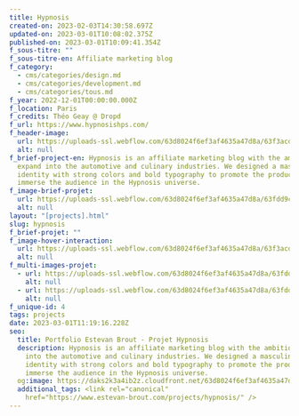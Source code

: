 ```yaml
---
title: Hypnosis
created-on: 2023-02-03T14:30:58.697Z
updated-on: 2023-03-01T10:08:02.375Z
published-on: 2023-03-01T10:09:41.354Z
f_sous-titre: ""
f_sous-titre-en: Affiliate marketing blog
f_category:
  - cms/categories/design.md
  - cms/categories/development.md
  - cms/categories/tous.md
f_year: 2022-12-01T00:00:00.000Z
f_location: Paris
f_credits: Théo Geay @ Dropd
f_url: https://www.hypnosishps.com/
f_header-image:
  url: https://uploads-ssl.webflow.com/63d8024f6ef3af4635a47d8a/63f3acd95e36035122e75a7f_hoverimg%20hypnosis.webp
  alt: null
f_brief-project-en: Hypnosis is an affiliate marketing blog with the ambition to
  expand into the automotive and culinary industries. We designed a masculine
  identity with strong colors and bold typography to promote the products and
  immerse the audience in the Hypnosis universe.
f_image-brief-projet:
  url: https://uploads-ssl.webflow.com/63d8024f6ef3af4635a47d8a/63fdd9c06843a97af34013a0_63f3b0fb1626ea65bab20335_img2.webp
  alt: null
layout: "[projects].html"
slug: hypnosis
f_brief-projet: ""
f_image-hover-interaction:
  url: https://uploads-ssl.webflow.com/63d8024f6ef3af4635a47d8a/63f3acd95e36035122e75a7f_hoverimg%20hypnosis.webp
  alt: null
f_multi-images-projet:
  - url: https://uploads-ssl.webflow.com/63d8024f6ef3af4635a47d8a/63fdd9c0710e6420e57dc00e_63f3b0fb497b5a5a89287ac0_img1.webp
    alt: null
  - url: https://uploads-ssl.webflow.com/63d8024f6ef3af4635a47d8a/63fdde678f3f2e6124b995ee_63fddba1bb779c12f8772d80_Screenshot_1.webp
    alt: null
f_unique-id: 4
tags: projects
date: 2023-03-01T11:19:16.228Z
seo:
  title: Portfolio Estevan Brout - Projet Hypnosis
  description: Hypnosis is an affiliate marketing blog with the ambition to expand
    into the automotive and culinary industries. We designed a masculine
    identity with strong colors and bold typography to promote the products and
    immerse the audience in the Hypnosis universe.
  og:image: https://daks2k3a4ib2z.cloudfront.net/63d8024f6ef3af4635a47d8a/640208693998ff67e8664a81_63f3acd95e36035122e75a7f_hoverimg%2520hypnosis-p-500.webp
  additional_tags: <link rel="canonical"
    href="https://www.estevan-brout.com/projects/hypnosis/" />
---
```

